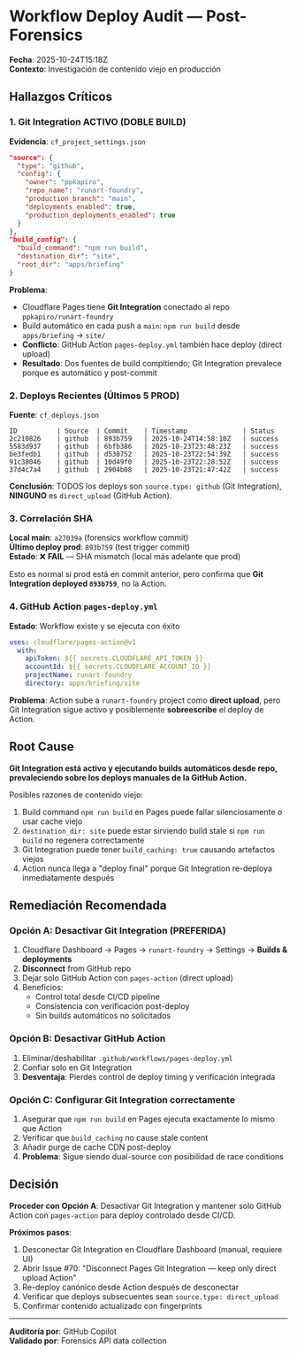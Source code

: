 # Workflow Deploy Audit — Post-Forensics

**Fecha**: 2025-10-24T15:18Z  
**Contexto**: Investigación de contenido viejo en producción

## Hallazgos Críticos

### 1. Git Integration ACTIVO (DOBLE BUILD)

**Evidencia**: `cf_project_settings.json`
```json
"source": {
  "type": "github",
  "config": {
    "owner": "ppkapiro",
    "repo_name": "runart-foundry",
    "production_branch": "main",
    "deployments_enabled": true,
    "production_deployments_enabled": true
  }
},
"build_config": {
  "build_command": "npm run build",
  "destination_dir": "site",
  "root_dir": "apps/briefing"
}
```

**Problema**:
- Cloudflare Pages tiene **Git Integration** conectado al repo `ppkapiro/runart-foundry`
- Build automático en cada push a `main`: `npm run build` desde `apps/briefing` → `site/`
- **Conflicto**: GitHub Action `pages-deploy.yml` también hace deploy (direct upload)
- **Resultado**: Dos fuentes de build compitiendo; Git Integration prevalece porque es automático y post-commit

### 2. Deploys Recientes (Últimos 5 PROD)

**Fuente**: `cf_deploys.json`
```
ID          | Source  | Commit    | Timestamp              | Status
2c210826    | github  | 893b759   | 2025-10-24T14:58:10Z   | success
5583d937    | github  | 6bfb386   | 2025-10-23T23:48:23Z   | success
be3fedb1    | github  | d530752   | 2025-10-23T22:54:39Z   | success
91c38046    | github  | 10d49f0   | 2025-10-23T22:28:52Z   | success
37d4c7a4    | github  | 2904b08   | 2025-10-23T21:47:42Z   | success
```

**Conclusión**: TODOS los deploys son `source.type: github` (Git Integration), **NINGUNO** es `direct_upload` (GitHub Action).

### 3. Correlación SHA

**Local main**: `a27039a` (forensics workflow commit)  
**Último deploy prod**: `893b759` (test trigger commit)  
**Estado**: ❌ **FAIL** — SHA mismatch (local más adelante que prod)

Esto es normal si prod está en commit anterior, pero confirma que **Git Integration deployed `893b759`**, no la Action.

### 4. GitHub Action `pages-deploy.yml`

**Estado**: Workflow existe y se ejecuta con éxito
```yaml
uses: cloudflare/pages-action@v1
  with:
    apiToken: ${{ secrets.CLOUDFLARE_API_TOKEN }}
    accountId: ${{ secrets.CLOUDFLARE_ACCOUNT_ID }}
    projectName: runart-foundry
    directory: apps/briefing/site
```

**Problema**: Action sube a `runart-foundry` project como **direct upload**, pero Git Integration sigue activo y posiblemente **sobreescribe** el deploy de Action.

## Root Cause

**Git Integration está activo y ejecutando builds automáticos desde repo, prevaleciendo sobre los deploys manuales de la GitHub Action.**

Posibles razones de contenido viejo:
1. Build command `npm run build` en Pages puede fallar silenciosamente o usar cache viejo
2. `destination_dir: site` puede estar sirviendo build stale si `npm run build` no regenera correctamente
3. Git Integration puede tener `build_caching: true` causando artefactos viejos
4. Action nunca llega a "deploy final" porque Git Integration re-deploya inmediatamente después

## Remediación Recomendada

### Opción A: Desactivar Git Integration (PREFERIDA)

1. Cloudflare Dashboard → Pages → `runart-foundry` → Settings → **Builds & deployments**
2. **Disconnect** from GitHub repo
3. Dejar solo GitHub Action con `pages-action` (direct upload)
4. Beneficios:
   - Control total desde CI/CD pipeline
   - Consistencia con verificación post-deploy
   - Sin builds automáticos no solicitados

### Opción B: Desactivar GitHub Action

1. Eliminar/deshabilitar `.github/workflows/pages-deploy.yml`
2. Confiar solo en Git Integration
3. **Desventaja**: Pierdes control de deploy timing y verificación integrada

### Opción C: Configurar Git Integration correctamente

1. Asegurar que `npm run build` en Pages ejecuta exactamente lo mismo que Action
2. Verificar que `build_caching` no cause stale content
3. Añadir purge de cache CDN post-deploy
4. **Problema**: Sigue siendo dual-source con posibilidad de race conditions

## Decisión

**Proceder con Opción A**: Desactivar Git Integration y mantener solo GitHub Action con `pages-action` para deploy controlado desde CI/CD.

**Próximos pasos**:
1. Desconectar Git Integration en Cloudflare Dashboard (manual, requiere UI)
2. Abrir Issue #70: "Disconnect Pages Git Integration — keep only direct upload Action"
3. Re-deploy canónico desde Action después de desconectar
4. Verificar que deploys subsecuentes sean `source.type: direct_upload`
5. Confirmar contenido actualizado con fingerprints

---

**Auditoría por**: GitHub Copilot  
**Validado por**: Forensics API data collection
